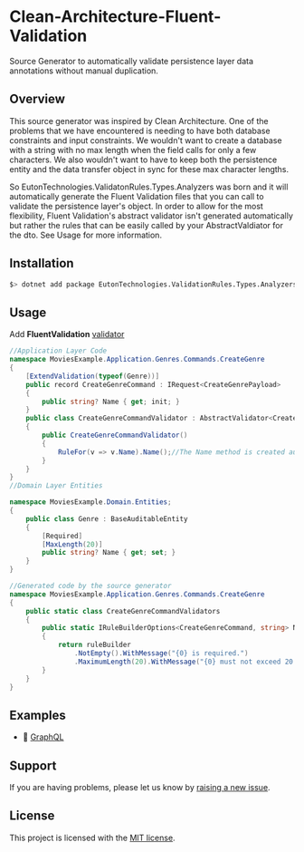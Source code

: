# Clean-Architecture-Fluent-Validation
Source Generator to automatically validate persistence layer data annotations without manual duplication.

## Overview
This source generator was inspired by Clean Architecture.  One of the problems that we have encountered is needing to have both database constraints and input constraints.  We wouldn't want to create a database with a string with no max length when the field calls for only a few characters.  We also wouldn't want to have to keep both the persistence entity and the data transfer object in sync for these max character lengths.  

So EutonTechnologies.ValidatonRules.Types.Analyzers was born and it will automatically generate the Fluent Validation files that you can call to validate the persistence layer's object.  In order to allow for the most flexibility, Fluent Validation's abstract validator isn't generated automatically but rather the rules that can be easily called by your AbstractValdiator for the dto.  See Usage for more information.

## Installation

```bash
$> dotnet add package EutonTechnologies.ValidationRules.Types.Analyzers
```

## Usage

Add **FluentValidation** [validator](https://docs.fluentvalidation.net/en/latest/start.html)


```cs
//Application Layer Code
namespace MoviesExample.Application.Genres.Commands.CreateGenre
{
	[ExtendValidation(typeof(Genre))]
    public record CreateGenreCommand : IRequest<CreateGenrePayload>
    {
        public string? Name { get; init; }
    }
    public class CreateGenreCommandValidator : AbstractValidator<CreateGenreCommand>
    {
        public CreateGenreCommandValidator()
        {
            RuleFor(v => v.Name).Name();//The Name method is created automatically by the source generator.
        }
    }
}
//Domain Layer Entities

namespace MoviesExample.Domain.Entities;
{
	public class Genre : BaseAuditableEntity
	{
		[Required]
		[MaxLength(20)]
		public string? Name { get; set; }
	}
}

//Generated code by the source generator
namespace MoviesExample.Application.Genres.Commands.CreateGenre
{
    public static class CreateGenreCommandValidators
    {
        public static IRuleBuilderOptions<CreateGenreCommand, string> Name<CreateGenreCommand>(this IRuleBuilder<CreateGenreCommand, string?> ruleBuilder)
        {
            return ruleBuilder
                .NotEmpty().WithMessage("{0} is required.")
                .MaximumLength(20).WithMessage("{0} must not exceed 20 characters.");
        }
    }
}

```

## Examples
  - 📄 [GraphQL](examples/GraphQL/README.md)

## Support

If you are having problems, please let us know by [raising a new issue](https://github.com/Euton-Technologies/Clean-Architecture-Fluent-Validation/issues/new).

## License

This project is licensed with the [MIT license](LICENSE).